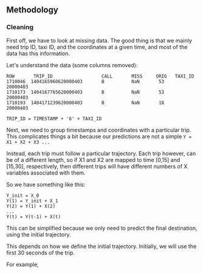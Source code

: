 ## Methodology

### Cleaning

First off, we have to look at missing data. The good thing is that we mainly need trip ID, taxi ID, and the coordinates at a given time, and most of the data has this information.

Let's understand the data (some columns removed):
```
ROW       TRIP_ID                  CALL       MISS     ORIG   TAXI_ID
1710046  1404165960620000403       B          NaN       53     20000403
1710173  1404167765620000403       B          NaN       53     20000403
1710193  1404171239620000403       B          NaN       18     20000403
```

` TRIP_ID = TIMESTAMP + '6' + TAXI_ID `

Next, we need to group timestamps and coordinates with a particular trip. This complicates things a bit because our predictions are not a simple `Y = X1 + X2 + X3 ...`

Instead, each trip must follow a particular trajectory. Each trip however, can be of a different length, so if X1 and X2 are mapped to time [0,15] and [15,30], respectively, then different trips will have different numbers of X variables associated with them.

So we have something like this:

```
Y_init = X_0
Y(1) = Y_init + X_1
Y(2) = Y(1) + X(2)
...
Y(t) = Y(t-1) + X(t)
```

This can be simplified because we only need to predict the final destination, using the initial trajectory.


This depends on how we define the initial trajectory. Initially, we will use the first 30 seconds of the trip.

For example,
